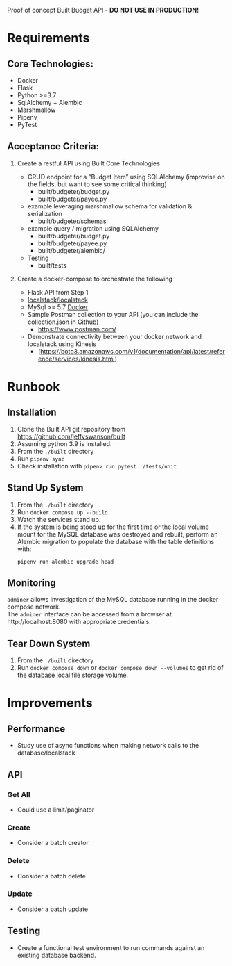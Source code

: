 Proof of concept Built Budget API - **DO NOT USE IN PRODUCTION!**

# Requirements
## Core Technologies:

- Docker
- Flask
- Python >=3.7
- SqlAlchemy + Alembic
- Marshmallow
- Pipenv
- PyTest

## Acceptance Criteria:

1. Create a restful API using Built Core Technologies
	- CRUD endpoint for a “Budget Item” using SQLAlchemy (improvise on the fields, but want to see some critical thinking)
	  - built/budgeter/budget.py
      - built/budgeter/payee.py
	- example leveraging marshmallow schema for validation & serialization
	  - built/budgeter/schemas
	- example query / migration using SQLAlchemy
	  - built/budgeter/budget.py
      - built/budgeter/payee.py
	  - built/budgeter/alembic/
	- Testing
	  - built/tests

2. Create a docker-compose to orchestrate the following
	- Flask API from Step 1
	- [localstack/localstack](https://github.com/localstack/localstack)
	- MySql >= 5.7 [Docker](https://hub.docker.com/_/mysql)
	- Sample Postman collection to your API (you can include the collection.json in Github) 
      - https://www.postman.com/
	- Demonstrate connectivity between your docker network and localstack using Kinesis  
      - (https://boto3.amazonaws.com/v1/documentation/api/latest/reference/services/kinesis.html)

# Runbook
## Installation

1. Clone the Built API git repository from https://github.com/jeffvswanson/built
2. Assuming python 3.9 is installed.
3. From the `./built` directory
4. Run `pipenv sync`
5. Check installation with `pipenv run pytest ./tests/unit`

## Stand Up System

1. From the `./built` directory
2. Run `docker compose up --build`
3. Watch the services stand up.
4. If the system is being stood up for the first time or the local volume mount for the MySQL database was destroyed and rebuilt, perform an Alembic migration to populate the database with the table definitions with:  
    ```shell
    pipenv run alembic upgrade head
    ```

## Monitoring

`adminer` allows investigation of the MySQL database running in the docker compose network.  
The `adminer` interface can be accessed from a browser at http://localhost:8080 with appropriate credentials.

## Tear Down System

1. From the `./built` directory
2. Run `docker compose down` or `docker compose down --volumes` to get rid of the database local file storage volume.

# Improvements
## Performance
- Study use of async functions when making network calls to the database/localstack
## API
### Get All
- Could use a limit/paginator
### Create
- Consider a batch creator
### Delete
- Consider a batch delete
### Update
- Consider a batch update

## Testing
- Create a functional test environment to run commands against an existing database backend.
